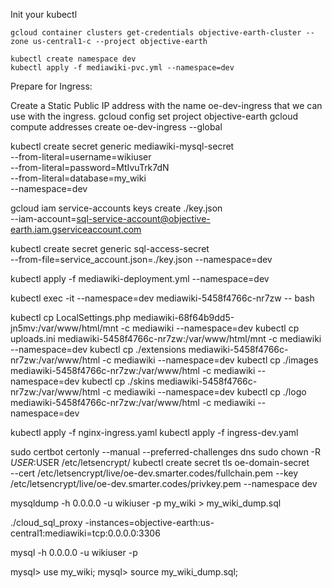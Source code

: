 Init your kubectl
```
gcloud container clusters get-credentials objective-earth-cluster --zone us-central1-c --project objective-earth

kubectl create namespace dev
kubectl apply -f mediawiki-pvc.yml --namespace=dev

```

Prepare for Ingress:

Create a Static Public IP address with the name oe-dev-ingress that we can use with the ingress. 
gcloud config set project objective-earth
gcloud compute addresses create oe-dev-ingress --global

kubectl create secret generic mediawiki-mysql-secret \
  --from-literal=username=wikiuser \
  --from-literal=password=MtIvuTrk7dN \
  --from-literal=database=my_wiki \
  --namespace=dev


gcloud iam service-accounts keys create ./key.json \
--iam-account=sql-service-account@objective-earth.iam.gserviceaccount.com 

kubectl create secret generic sql-access-secret \
--from-file=service_account.json=./key.json --namespace=dev

kubectl apply -f mediawiki-deployment.yml --namespace=dev

kubectl exec -it --namespace=dev  mediawiki-5458f4766c-nr7zw  -- bash

kubectl cp  LocalSettings.php   mediawiki-68f64b9dd5-jn5mv:/var/www/html/mnt  -c mediawiki --namespace=dev 
kubectl cp  uploads.ini mediawiki-5458f4766c-nr7zw:/var/www/html/mnt  -c mediawiki --namespace=dev 
kubectl cp  ./extensions mediawiki-5458f4766c-nr7zw:/var/www/html  -c mediawiki --namespace=dev 
kubectl cp  ./images mediawiki-5458f4766c-nr7zw:/var/www/html  -c mediawiki --namespace=dev 
kubectl cp  ./skins mediawiki-5458f4766c-nr7zw:/var/www/html  -c mediawiki --namespace=dev 
kubectl cp  ./logo mediawiki-5458f4766c-nr7zw:/var/www/html  -c mediawiki --namespace=dev 

kubectl apply -f nginx-ingress.yaml
kubectl apply -f ingress-dev.yaml

sudo certbot certonly --manual --preferred-challenges dns
sudo chown -R  $USER:$USER /etc/letsencrypt/
kubectl create secret tls oe-domain-secret \
  --cert /etc/letsencrypt/live/oe-dev.smarter.codes/fullchain.pem --key /etc/letsencrypt/live/oe-dev.smarter.codes/privkey.pem --namespace dev


mysqldump -h 0.0.0.0 -u wikiuser -p my_wiki > my_wiki_dump.sql


./cloud_sql_proxy -instances=objective-earth:us-central1:mediawiki=tcp:0.0.0.0:3306

 mysql  -h 0.0.0.0 -u wikiuser -p

mysql> use my_wiki;
mysql> source my_wiki_dump.sql;